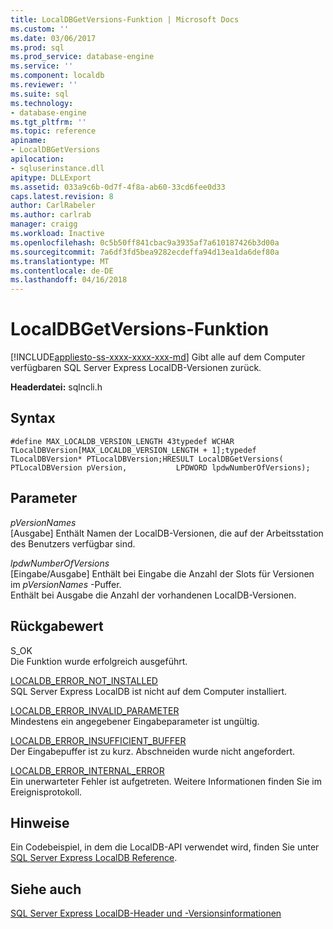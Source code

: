 ```yaml
---
title: LocalDBGetVersions-Funktion | Microsoft Docs
ms.custom: ''
ms.date: 03/06/2017
ms.prod: sql
ms.prod_service: database-engine
ms.service: ''
ms.component: localdb
ms.reviewer: ''
ms.suite: sql
ms.technology:
- database-engine
ms.tgt_pltfrm: ''
ms.topic: reference
apiname:
- LocalDBGetVersions
apilocation:
- sqluserinstance.dll
apitype: DLLExport
ms.assetid: 033a9c6b-0d7f-4f8a-ab60-33cd6fee0d33
caps.latest.revision: 8
author: CarlRabeler
ms.author: carlrab
manager: craigg
ms.workload: Inactive
ms.openlocfilehash: 0c5b50ff841cbac9a3935af7a610187426b3d00a
ms.sourcegitcommit: 7a6df3fd5bea9282ecdeffa94d13ea1da6def80a
ms.translationtype: MT
ms.contentlocale: de-DE
ms.lasthandoff: 04/16/2018
---
```

# <a name="localdbgetversions-function"></a>LocalDBGetVersions-Funktion
[!INCLUDE[appliesto-ss-xxxx-xxxx-xxx-md](../../includes/appliesto-ss-xxxx-xxxx-xxx-md.md)]
  Gibt alle auf dem Computer verfügbaren SQL Server Express LocalDB-Versionen zurück.  
  
 **Headerdatei:** sqlncli.h  
  
## <a name="syntax"></a>Syntax  
  
```  
#define MAX_LOCALDB_VERSION_LENGTH 43typedef WCHAR TLocalDBVersion[MAX_LOCALDB_VERSION_LENGTH + 1];typedef TLocalDBVersion* PTLocalDBVersion;HRESULT LocalDBGetVersions(           PTLocalDBVersion pVersion,           LPDWORD lpdwNumberOfVersions);  
```  
  
## <a name="parameters"></a>Parameter  
 *pVersionNames*  
 [Ausgabe] Enthält Namen der LocalDB-Versionen, die auf der Arbeitsstation des Benutzers verfügbar sind.  
  
 *lpdwNumberOfVersions*  
 [Eingabe/Ausgabe] Enthält bei Eingabe die Anzahl der Slots für Versionen im *pVersionNames* -Puffer.   
Enthält bei Ausgabe die Anzahl der vorhandenen LocalDB-Versionen.  
  
## <a name="returns"></a>Rückgabewert  
 S_OK  
 Die Funktion wurde erfolgreich ausgeführt.  
  
 [LOCALDB_ERROR_NOT_INSTALLED](../../relational-databases/express-localdb-error-messages/localdb-error-not-installed.md)  
 SQL Server Express LocalDB ist nicht auf dem Computer installiert.  
  
 [LOCALDB_ERROR_INVALID_PARAMETER](../../relational-databases/express-localdb-error-messages/localdb-error-invalid-parameter.md)  
 Mindestens ein angegebener Eingabeparameter ist ungültig.  
  
 [LOCALDB_ERROR_INSUFFICIENT_BUFFER](../../relational-databases/express-localdb-error-messages/localdb-error-insufficient-buffer.md)  
 Der Eingabepuffer ist zu kurz. Abschneiden wurde nicht angefordert.  
  
 [LOCALDB_ERROR_INTERNAL_ERROR](../../relational-databases/express-localdb-error-messages/localdb-error-internal-error.md)  
 Ein unerwarteter Fehler ist aufgetreten. Weitere Informationen finden Sie im Ereignisprotokoll.  
  
## <a name="remarks"></a>Hinweise  
 Ein Codebeispiel, in dem die LocalDB-API verwendet wird, finden Sie unter [SQL Server Express LocalDB Reference](../../relational-databases/sql-server-express-localdb-reference.md).  
  
## <a name="see-also"></a>Siehe auch  
 [SQL Server Express LocalDB-Header und -Versionsinformationen](../../relational-databases/express-localdb-instance-apis/sql-server-express-localdb-header-and-version-information.md)  
  
  
